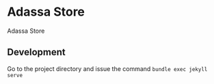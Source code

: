 # Adassa Store
Adassa Store

## Development

Go to the project directory and issue the command `bundle exec jekyll serve`
